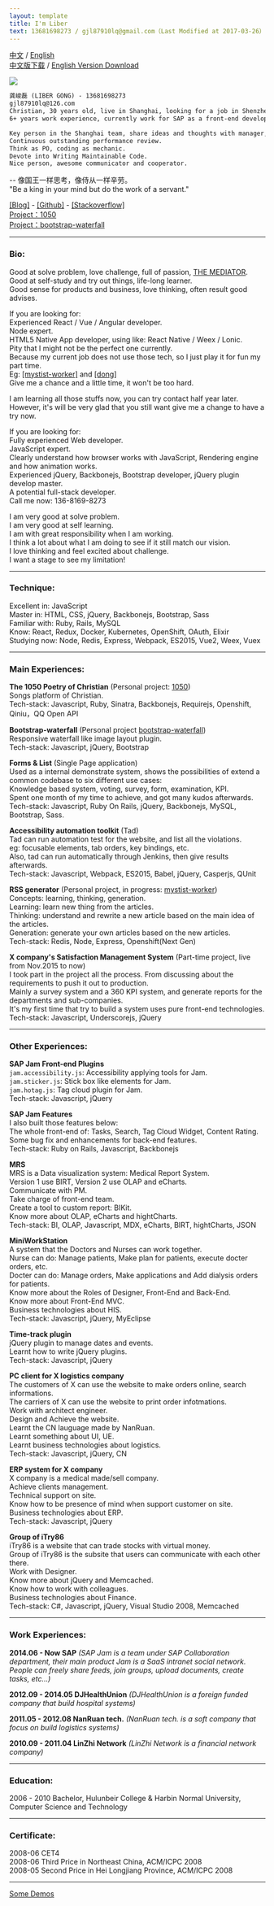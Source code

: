 ```yaml
---
layout: template
title: I'm Liber
text: 13681698273 / gjl87910lq@gmail.com（Last Modified at 2017-03-26）
---
```


[中文](liber.html) / [English](liber_en.html)  
[中文版下载](images/liber_cv.doc) / [English Version Download](images/liber_cv_en.doc)

<img src="/images/liber_cv.png" class="cv-image" />

~~~ html
龚峻磊 (LIBER GONG) - 13681698273  
gjl87910lq@126.com
Christian, 30 years old, live in Shanghai, looking for a job in Shenzhen.  
6+ years work experience, currently work for SAP as a front-end developer.  

Key person in the Shanghai team, share ideas and thoughts with manager, take part in the team member interviewing.  
Continuous outstanding performance review.  
Think as PO, coding as mechanic.  
Devote into Writing Maintainable Code.  
Nice person, awesome communicator and cooperator.
~~~

-- 像国王一样思考，像侍从一样辛劳。  
"Be a king in your mind but do the work of a servant."

[[Blog]](http://mystist.github.io/) - [[Github]](https://github.com/Mystist) - [[Stackoverflow]](http://stackoverflow.com/users/1773006/liber)  
[Project：1050](http://1050.14201420.com/dev-blog)  
[Project：bootstrap-waterfall](https://mystist.github.io/bootstrap-waterfall/)

***

### Bio:  
Good at solve problem, love challenge, full of passion, [THE MEDIATOR](https://www.16personalities.com/infp-personality).  
Good at self-study and try out things, life-long learner.  
Good sense for products and business, love thinking, often result good advises. 

If you are looking for:  
Experienced  React / Vue / Angular developer.  
Node expert.  
HTML5 Native App developer, using like: React Native / Weex / Lonic.  
Pity that I might not be the perfect one currently.  
Because my current job does not use those tech, so I just play it for fun my part time.  
Eg: [[mystist-worker]](https://github.com/Mystist/mystist-worker) and [[dong]](https://github.com/Mystist/dong)   
Give me a chance and a little time, it won't be too hard.  

I am learning all those stuffs now, you can try contact half year later.  
However, it's will be very glad that you still want give me a change to have a try now.  

If you are looking for:  
Fully experienced Web developer.  
JavaScript expert.  
Clearly understand how browser works with JavaScript, Rendering engine and how animation works.  
Experienced jQuery, Backbonejs, Bootstrap developer, jQuery plugin develop master.  
A potential full-stack developer.  
Call me now: 136-8169-8273  

I am very good at solve problem.  
I am very good at self learning.  
I am with great responsibility when I am working.  
I think a lot about what I am doing to see if it still match our vision.  
I love thinking and feel excited about challenge.  
I want a stage to see my limitation!

***  

### Technique: 
Excellent in: JavaScript  
Master in: HTML, CSS, jQuery, Backbonejs, Bootstrap, Sass  
Familiar with: Ruby, Rails, MySQL  
Know: React, Redux, Docker, Kubernetes, OpenShift, OAuth, Elixir  
Studying now: Node, Redis, Express, Webpack, ES2015, Vue2, Weex, Vuex  

***  

### Main Experiences:  
**The 1050 Poetry of Christian** (Personal project: [1050](http://1050.14201420.com/dev-blog))  
Songs platform of Christian.  
Tech-stack: Javascript, Ruby, Sinatra, Backbonejs, Requirejs, Openshift, Qiniu，QQ Open API  

**Bootstrap-waterfall** (Personal project [bootstrap-waterfall](https://mystist.github.io/bootstrap-waterfall/))  
Responsive waterfall like image layout plugin.  
Tech-stack: Javascript, jQuery, Bootstrap  

**Forms & List** (Single Page application)  
Used as a internal demonstrate system, shows the possibilities of extend a common codebase to six different use cases:  
Knowledge based system, voting, survey, form, examination, KPI.  
Spent one month of my time to achieve, and got many kudos afterwards.  
Tech-stack: Javascript, Ruby On Rails, jQuery, Backbonejs, MySQL, Bootstrap, Sass.  

**Accessibility automation toolkit** (Tad)  
Tad can run automation test for the website, and list all the violations.  
eg: focusable elements, tab orders, key bindings, etc.  
Also, tad can run automatically through Jenkins, then give results afterwards.  
Tech-stack: Javascript, Webpack, ES2015, Babel, jQuery, Casperjs, QUnit

**RSS generator** (Personal project, in progress: [mystist-worker](https://github.com/Mystist/mystist-worker))  
Concepts: learning, thinking, generation.  
Learning: learn new thing from the articles.  
Thinking: understand and rewrite a new article based on the main idea of the articles.  
Generation: generate your own articles based on the new articles.  
Tech-stack: Redis, Node, Express, Openshift(Next Gen)  

**X company's Satisfaction Management System** (Part-time project, live from Nov.2015 to now)  
I took part in the project all the process. From discussing about the requirements to push it out to production.  
Mainly a survey system and a 360 KPI system, and generate reports for the departments and sub-companies.  
It's my first time that try to build a system uses pure front-end technologies.  
Tech-stack: Javascript, Underscorejs, jQuery  

***  

### Other Experiences:  

**SAP Jam Front-end Plugins**  
`jam.accessibility.js`: Accessibility applying tools for Jam.  
`jam.sticker.js`: Stick box like elements for Jam.  
`jam.hotag.js`: Tag cloud plugin for Jam.  
Tech-stack: Javascript, jQuery  

**SAP Jam Features**  
I also built those features below:  
The whole front-end of: Tasks, Search, Tag Cloud Widget, Content Rating.  
Some bug fix and enhancements for back-end features.  
Tech-stack: Ruby on Rails, Javascript, Backbonejs   

**MRS**  
MRS is a Data visualization system: Medical Report System.  
Version 1 use BIRT, Version 2 use OLAP and eCharts.  
Communicate with PM.  
Take charge of front-end team.  
Create a tool to custom report: BIKit.  
Know more about OLAP, eCharts and hightCharts.  
Tech-stack: BI, OLAP, Javascript, MDX, eCharts, BIRT, hightCharts, JSON  

**MiniWorkStation**  
A system that the Doctors and Nurses can work together.  
Nurse can do: Manage patients, Make plan for patients, execute docter orders, etc.  
Docter can do: Manage orders, Make applications and Add dialysis orders for patients.  
Know more about the Roles of Designer, Front-End and Back-End.  
Know more about Front-End MVC.  
Business technologies about HIS.  
Tech-stack: Javascript, jQuery, MyEclipse  

**Time-track plugin**  
jQuery plugin to manage dates and events.  
Learnt how to write jQuery plugins.  
Tech-stack: Javascript, jQuery  

**PC client for X logistics company**  
The customers of X can use the website to make orders online, search informations.  
The carriers of X can use the website to print order infotmations.  
Work with architect engineer.  
Design and Achieve the website.  
Learnt the CN lauguage made by NanRuan.  
Learnt something about UI, UE.  
Learnt business technologies about logistics.  
Tech-stack: Javascript, jQuery, CN  

**ERP system for X company**  
X company is a medical made/sell company.  
Achieve clients management.  
Technical support on site.  
Know how to be presence of mind when support customer on site.  
Business technologies about ERP.  
Tech-stack: Javascript, jQuery  

**Group of iTry86**  
iTry86 is a website that can trade stocks with virtual money.  
Group of iTry86 is the subsite that users can communicate with each other there.  
Work with Designer.  
Know more about jQuery and Memcached.  
Know how to work with colleagues.  
Business technologies about Finance.  
Tech-stack: C#, Javascript, jQuery, Visual Studio 2008, Memcached  

***

### Work Experiences:  
**2014.06 - Now SAP**
*(SAP Jam is a team under SAP Collaboration department, their main product Jam is a SaaS intranet social network. People can freely share feeds, join groups, upload documents, create tasks, etc...)*  

**2012.09 - 2014.05 DJHealthUnion**
*(DJHealthUnion is a foreign funded company that build hospital systems)*  

**2011.05 - 2012.08 NanRuan tech.**
*(NanRuan tech. is a soft company that focus on build logistics systems)*  

**2010.09 - 2011.04 LinZhi Network**
*(LinZhi Network is a financial network company)*  

***

### Education:  
2006 - 2010	Bachelor, Hulunbeir College & Harbin Normal University, Computer Science and Technology  

***

### Certificate:    
2008-06	CET4  
2008-06	Third Price in Northeast China, ACM/ICPC 2008   
2008-05	Second Price in Hei Longjiang Province, ACM/ICPC 2008  

***

[Some Demos](/works.html)   
